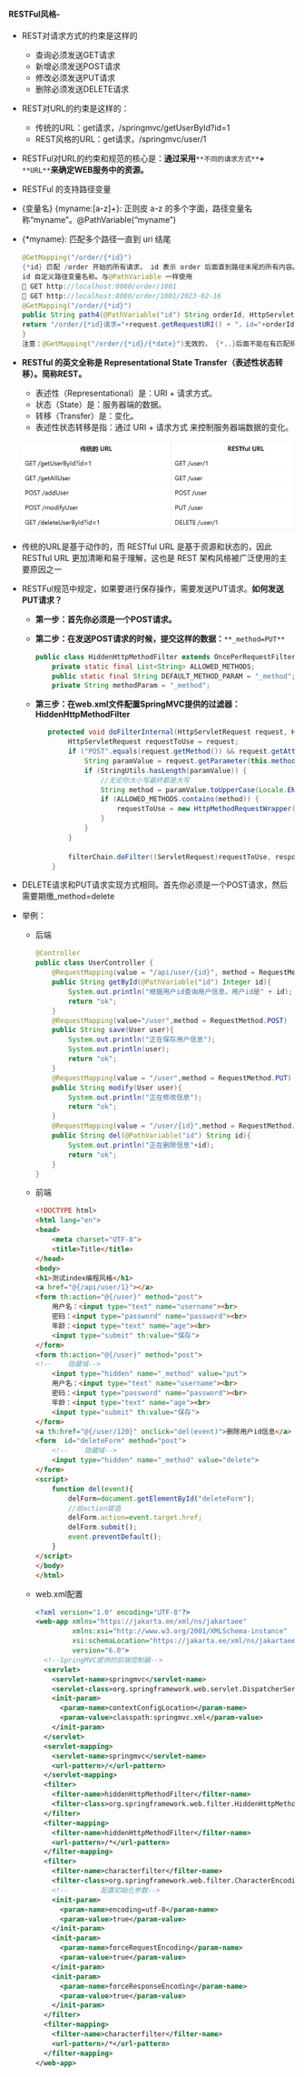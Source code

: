 #### RESTFul风格-



* REST对请求方式的约束是这样的

  * 查询必须发送GET请求
  * 新增必须发送POST请求
  * 修改必须发送PUT请求
  * 删除必须发送DELETE请求

* REST对URL的约束是这样的：

  * 传统的URL：get请求，/springmvc/getUserById?id=1
  * REST风格的URL：get请求，/springmvc/user/1

* RESTFul对URL的约束和规范的核心是：**通过采用**`**不同的请求方式**`**+** `**URL**`**来确定WEB服务中的资源。**

*  RESTFul 的支持路径变量

  *  {变量名} {myname:[a-z]+}: 正则皮 a-z 的多个字面，路径变量名称“myname”。@PathVariable(“myname”) 

  * {*myname}: 匹配多个路径一直到 uri 结尾

    ```java
    @GetMapping("/order/{*id}")
    {*id} 匹配 /order 开始的所有请求， id 表示 order 后面直到路径末尾的所有内容。
    id 自定义路径变量名称。与@PathVariable 一样使用
     GET http://localhost:8080/order/1001
     GET http://localhost:8080/order/1001/2023-02-16
    @GetMapping("/order/{*id}")
    public String path4(@PathVariable("id") String orderId, HttpServletRequest request){
    return "/order/{*id}请求="+request.getRequestURI() + "，id="+orderId;
    }
    注意：@GetMapping("/order/{*id}/{*date}")无效的， {*..}后面不能在有匹配规则了
    ```

    

* **RESTful 的英文全称是 Representational State Transfer（表述性状态转移）。简称REST。**

  * 表述性（Representational）是：URI + 请求方式。
  * 状态（State）是：服务器端的数据。
  * 转移（Transfer）是：变化。
  * 表述性状态转移是指：通过 URI + 请求方式 来控制服务器端数据的变化。

  ![1712998301690](RESTFul%E9%A3%8E%E6%A0%BC.assets/1712998301690.png)

* 传统的URL是基于动作的，而 RESTful URL 是基于资源和状态的，因此 RESTful URL 更加清晰和易于理解，这也是 REST 架构风格被广泛使用的主要原因之一

* RESTFul规范中规定，如果要进行保存操作，需要发送PUT请求。**如何发送PUT请求？**

  * **第一步：首先你必须是一个POST请求。**

  * **第二步：在发送POST请求的时候，提交这样的数据：**`**_method=PUT**`

    ```java
    public class HiddenHttpMethodFilter extends OncePerRequestFilter {
        private static final List<String> ALLOWED_METHODS;
        public static final String DEFAULT_METHOD_PARAM = "_method";
        private String methodParam = "_method";
    ```

  * **第三步：在web.xml文件配置SpringMVC提供的过滤器：HiddenHttpMethodFilter**

    ```java
       protected void doFilterInternal(HttpServletRequest request, HttpServletResponse response, FilterChain filterChain) throws ServletException, IOException {
            HttpServletRequest requestToUse = request;
            if ("POST".equals(request.getMethod()) && request.getAttribute("jakarta.servlet.error.exception") == null) {
                String paramValue = request.getParameter(this.methodParam);
                if (StringUtils.hasLength(paramValue)) {
                    //无论你大小写最终都是大写
                    String method = paramValue.toUpperCase(Locale.ENGLISH);
                    if (ALLOWED_METHODS.contains(method)) {
                        requestToUse = new HttpMethodRequestWrapper(request, method);
                    }
                }
            }
    
            filterChain.doFilter((ServletRequest)requestToUse, response);
        }
    ```

    

* DELETE请求和PUT请求实现方式相同。首先你必须是一个POST请求，然后需要期缴_method=delete

* 举例：

  * 后端

    ```java
    @Controller
    public class UserController {
        @RequestMapping(value = "/api/user/{id}", method = RequestMethod.GET)
        public String getById(@PathVariable("id") Integer id){
            System.out.println("根据用户id查询用户信息，用户id是" + id);
            return "ok";
        }
        @RequestMapping(value="/user",method = RequestMethod.POST)
        public String save(User user){
            System.out.println("正在保存用户信息");
            System.out.println(user);
            return "ok";
        }
        @RequestMapping(value = "/user",method = RequestMethod.PUT)
        public String modify(User user){
            System.out.println("正在修改信息");
            return "ok";
        }
        @RequestMapping(value = "/user/{id}",method = RequestMethod.DELETE)
        public String del(@PathVariable("id") String id){
            System.out.println("正在删除信息"+id);
            return "ok";
        }
    }
    ```

  * 前端

    ```html
    <!DOCTYPE html>
    <html lang="en">
    <head>
        <meta charset="UTF-8">
        <title>Title</title>
    </head>
    <body>
    <h1>测试index编程风格</h1>
    <a href="@{/api/user/1}"></a>
    <form th:action="@{/user}" method="post">
        用户名：<input type="text" name="username"><br>
        密码：<input type="password" name="password"><br>
        年龄：<input type="text" name="age"><br>
        <input type="submit" th:value="保存">
    </form>
    <form th:action="@{/user}" method="post">
    <!--    隐藏域-->
        <input type="hidden" name="_method" value="put">
        用户名：<input type="text" name="username"><br>
        密码：<input type="password" name="password"><br>
        年龄：<input type="text" name="age"><br>
        <input type="submit" th:value="保存">
    </form>
    <a th:href="@{/user/120}" onclick="del(event)">删除用户id信息</a>
    <form  id="deleteForm" method="post">
        <!--    隐藏域-->
        <input type="hidden" name="_method" value="delete">
    </form>
    <script>
        function del(event){
            delForm=document.getElementById("deleteForm");
            //给action赋值
            delForm.action=event.target.href;
            delForm.submit();
            event.preventDefault();
        }
    </script>
    </body>
    </html>
    ```

  * web.xml配置

    ```xml
    <?xml version="1.0" encoding="UTF-8"?>
    <web-app xmlns="https://jakarta.ee/xml/ns/jakartaee"
             xmlns:xsi="http://www.w3.org/2001/XMLSchema-instance"
             xsi:schemaLocation="https://jakarta.ee/xml/ns/jakartaee https://jakarta.ee/xml/ns/jakartaee/web-app_6_0.xsd"
             version="6.0">
      <!--SpringMVC提供的前端控制器-->
      <servlet>
        <servlet-name>springmvc</servlet-name>
        <servlet-class>org.springframework.web.servlet.DispatcherServlet</servlet-class>
        <init-param>
          <param-name>contextConfigLocation</param-name>
          <param-value>classpath:springmvc.xml</param-value>
        </init-param>
      </servlet>
      <servlet-mapping>
        <servlet-name>springmvc</servlet-name>
        <url-pattern>/</url-pattern>
      </servlet-mapping>
      <filter>
        <filter-name>hiddenHttpMethodFilter</filter-name>
        <filter-class>org.springframework.web.filter.HiddenHttpMethodFilter</filter-class>
      </filter>
      <filter-mapping>
        <filter-name>hiddenHttpMethodFilter</filter-name>
        <url-pattern>/*</url-pattern>
      </filter-mapping>
      <filter>
        <filter-name>characterfilter</filter-name>
        <filter-class>org.springframework.web.filter.CharacterEncodingFilter</filter-class>
        <!--        配置初始化参数-->
        <init-param>
          <param-name>encoding=utf-8</param-name>
          <param-value>true</param-value>
        </init-param>
        <init-param>
          <param-name>forceRequestEncoding</param-name>
          <param-value>true</param-value>
        </init-param>
        <init-param>
          <param-name>forceResponseEncoding</param-name>
          <param-value>true</param-value>
        </init-param>
      </filter>
      <filter-mapping>
        <filter-name>characterfilter</filter-name>
        <url-pattern>/*</url-pattern>
      </filter-mapping>
    </web-app>
    ```

    